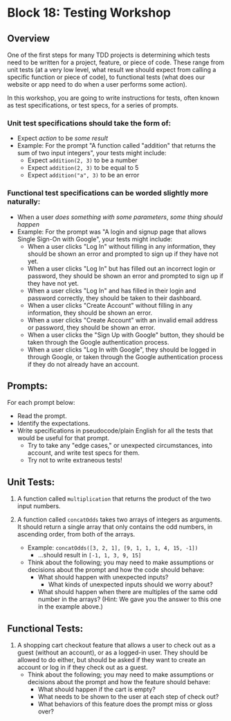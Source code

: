 # Block 18: Testing Workshop

## Overview

One of the first steps for many TDD projects is determining which tests need to be written for a project, feature, or piece of code. These range from unit tests (at a very low level, what result we should expect from calling a specific function or piece of code), to functional tests (what does our website or app need to do when a user performs some action).

In this workshop, you are going to write instructions for tests, often known as test specifications, or test specs, for a series of prompts.

### Unit test specifications should take the form of:

- Expect _action_ to be _some result_
- Example: For the prompt "A function called "addition" that returns the sum of two input integers", your tests might include:
  - Expect `addition(2, 3)` to be a number
  - Expect `addition(2, 3)` to be equal to 5
  - Expect `addition("a", 3)` to be an error

### Functional test specifications can be worded slightly more naturally:

- When a user _does something with some parameters_, _some thing should happen_
- Example: For the prompt was "A login and signup page that allows Single Sign-On with Google", your tests might include:
  - When a user clicks "Log In" without filling in any information, they should be shown an error and prompted to sign up if they have not yet.
  - When a user clicks "Log In" but has filled out an incorrect login or password, they should be shown an error and prompted to sign up if they have not yet.
  - When a user clicks "Log In" and has filled in their login and password correctly, they should be taken to their dashboard.
  - When a user clicks "Create Account" without filling in any information, they should be shown an error.
  - When a user clicks "Create Account" with an invalid email address or password, they should be shown an error.
  - When a user clicks the "Sign Up with Google" button, they should be taken through the Google authentication process.
  - When a user clicks "Log In with Google", they should be logged in through Google, or taken through the Google authentication process if they do not already have an account.

## Prompts:

For each prompt below:

- Read the prompt.
- Identify the expectations.
- Write specifications in pseudocode/plain English for all the tests that would be useful for that prompt.
  - Try to take any "edge cases," or unexpected circumstances, into account, and write test specs for them.
  - Try not to write extraneous tests!

## Unit Tests:

1. A function called `multiplication` that returns the product of the two input numbers.

2. A function called `concatOdds` takes two arrays of integers as arguments. It should return a single array that only contains the odd numbers, in ascending order, from both of the arrays.
   - Example: `concatOdds([3, 2, 1], [9, 1, 1, 1, 4, 15, -1])`
     - ...should result in `[-1, 1, 3, 9, 15]`
   - Think about the following; you may need to make assumptions or decisions about the prompt and how the code should behave:
     - What should happen with unexpected inputs?
       - What kinds of unexpected inputs should we worry about?
     - What should happen when there are multiples of the same odd number in the arrays? (Hint: We gave you the answer to this one in the example above.)

## Functional Tests:

1. A shopping cart checkout feature that allows a user to check out as a guest (without an account), or as a logged-in user. They should be allowed to do either, but should be asked if they want to create an account or log in if they check out as a guest.
   - Think about the following; you may need to make assumptions or decisions about the prompt and how the feature should behave:
     - What should happen if the cart is empty?
     - What needs to be shown to the user at each step of check out?
     - What behaviors of this feature does the prompt miss or gloss over?
